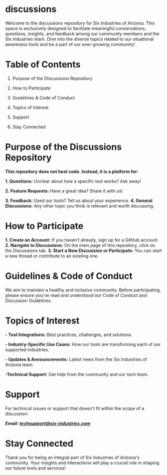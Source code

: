 # discussions
Welcome to the discussions repository for Six Industries of Arizona. This space is exclusively designed to facilitate meaningful conversations, questions, insights, and feedback among our community members and the Six Industries team. Dive into the diverse topics related to our situational awareness tools and be a part of our ever-growing community!

# Table of Contents

1. Purpose of the Discussions Repository

2. How to Participate

3. Guidelines & Code of Conduct

4. Topics of Interest

5. Support

6. Stay Connected

# Purpose of the Discussions Repository

**This repository does not host code. Instead, it is a platform for:**

**1. Questions:** Unclear about how a specific tool works? Ask away!

**2. Feature Requests:** Have a great idea? Share it with us!

**3. Feedback:** Used our tools? Tell us about your experience.
**4. General Discussions:** Any other topic you think is relevant and worth discussing.

# How to Participate
**1. Create an Account:** If you haven’t already, sign up for a GitHub account.
**2. Navigate to Discussions:** On the main page of this repository, click on the Discussions tab.
**3. Start a New Discussion or Participate:** You can start a new thread or contribute to an existing one.

# Guidelines & Code of Conduct
We aim to maintain a healthy and inclusive community. Before participating, please ensure you’ve read and understood our Code of Conduct and Discussion Guidelines.

# Topics of Interest

**- Tool Integrations:** Best practices, challenges, and solutions.

**- Industry-Specific Use Cases:** How our tools are transforming each of our supported industries.

**- Updates & Announcements:** Latest news from the Six Industries of Arizona team.

**-Technical Support:** Get help from the community and our tech team.

# Support

For technical issues or support that doesn't fit within the scope of a discussion:

***Email: techsupport@six-industries.com***

# Stay Connected

Thank you for being an integral part of Six Industries of Arizona's community. Your insights and interactions will play a crucial role in shaping our future tools and services!
